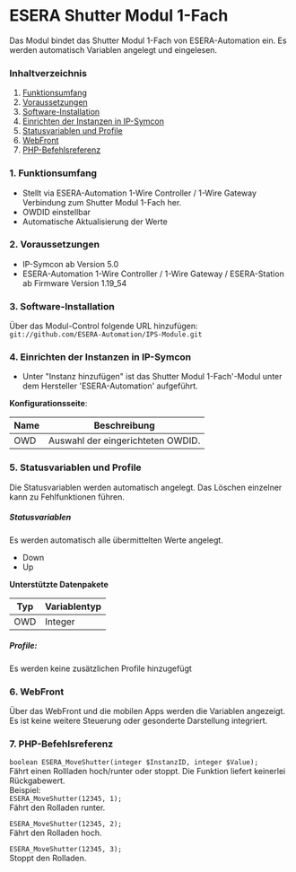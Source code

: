 # ESERA Shutter Modul 1-Fach
Das Modul bindet das Shutter Modul 1-Fach von ESERA-Automation ein. Es werden automatisch Variablen angelegt und eingelesen.

### Inhaltverzeichnis

1. [Funktionsumfang](#1-funktionsumfang)
2. [Voraussetzungen](#2-voraussetzungen)
3. [Software-Installation](#3-software-installation)
4. [Einrichten der Instanzen in IP-Symcon](#4-einrichten-der-instanzen-in-ip-symcon)
5. [Statusvariablen und Profile](#5-statusvariablen-und-profile)
6. [WebFront](#6-webfront)
7. [PHP-Befehlsreferenz](#7-php-befehlsreferenz)

### 1. Funktionsumfang

* Stellt via ESERA-Automation 1-Wire Controller / 1-Wire Gateway Verbindung zum Shutter Modul 1-Fach her.
* OWDID einstellbar
* Automatische Aktualisierung der Werte

### 2. Voraussetzungen

- IP-Symcon ab Version 5.0
- ESERA-Automation 1-Wire Controller / 1-Wire Gateway / ESERA-Station ab Firmware Version 1.19_54

### 3. Software-Installation

Über das Modul-Control folgende URL hinzufügen:
`git://github.com/ESERA-Automation/IPS-Module.git`  

### 4. Einrichten der Instanzen in IP-Symcon

- Unter "Instanz hinzufügen" ist das Shutter Modul 1-Fach'-Modul unter dem Hersteller 'ESERA-Automation' aufgeführt.  

__Konfigurationsseite__:

Name | Beschreibung
---- | ---------------------------------
OWD  | Auswahl der eingerichteten OWDID.

### 5. Statusvariablen und Profile

Die Statusvariablen werden automatisch angelegt. Das Löschen einzelner kann zu Fehlfunktionen führen.

##### Statusvariablen

Es werden automatisch alle übermittelten Werte angelegt.
- Down
- Up

__Unterstützte Datenpakete__

Typ       | Variablentyp
--------- | -------------
OWD       | Integer

##### Profile:

Es werden keine zusätzlichen Profile hinzugefügt

### 6. WebFront

Über das WebFront und die mobilen Apps werden die Variablen angezeigt. Es ist keine weitere Steuerung oder gesonderte Darstellung integriert.

### 7. PHP-Befehlsreferenz
`boolean ESERA_MoveShutter(integer $InstanzID, integer $Value);`  
Fährt einen Rollladen hoch/runter oder stoppt.
Die Funktion liefert keinerlei Rückgabewert.  
Beispiel:  
`ESERA_MoveShutter(12345, 1);`  
Fährt den Rolladen runter.

`ESERA_MoveShutter(12345, 2);`  
Fährt den Rolladen hoch.

`ESERA_MoveShutter(12345, 3);`  
Stoppt den Rolladen.
